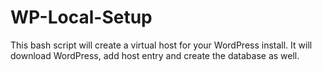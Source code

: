 # WP-Local-Setup
This bash script will create a virtual host for your WordPress install. It will download WordPress, add host entry and create the database as well.
